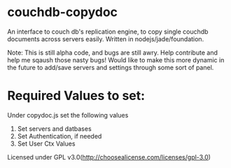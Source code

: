 couchdb-copydoc
===============

An interface to couch db's replication engine, to copy single couchdb documents across servers easily. Written in nodejs/jade/foundation.

Note:
This is still alpha code, and bugs are still awry. Help contribute and help me sqaush those nasty bugs!
Would like to make this more dynamic in the future to add/save servers and settings through some sort of panel.

Required Values to set:
===============
Under copydoc.js set the following values
1. Set servers and datbases
2. Set Authentication, if needed
3. Set User Ctx Values


Licensed under GPL v3.0(http://choosealicense.com/licenses/gpl-3.0)



